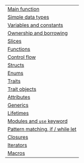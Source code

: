 |  |
|--------|
| [Main function](./lang/main.md) |
| [Simple data types](./lang/simple_data_types.md) |
| [Variables and constants](./lang/variables_and_constants.md) |
| [Ownership and borrowing](./lang/ownership_borrowing.md) |
| [Slices](./lang/slices.md) |
| [Functions](./lang/functions.md) |
| [Control flow](./lang/control_flow.md) |
| [Structs](./lang/structs.md) |
| [Enums](./lang/enums.md) |
| [Traits](./lang/traits.md) |
| [Trait objects](./lang/trait_objects.md) |
| [Attributes](./lang/attributes.md) |
| [Generics](./lang/generics.md) |
| [Lifetimes](./lang/lifetimes.md) |
| [Modules and `use` keyword](./lang/modules.md) |
| [Pattern matching, if / while let](./lang/match.md) |
| [Closures](./lang/closures.md) |
| [Iterators](./lang/iterators.md) |
| [Macros](./lang/macros.md) |

